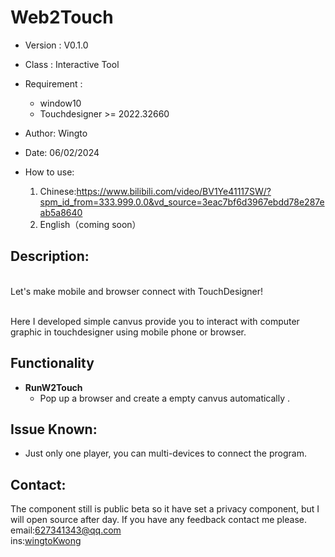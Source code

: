 # Web2Touch

- Version     : V0.1.0
- Class       : Interactive Tool 
- Requirement :
  - window10
  - Touchdesigner >= 2022.32660

- Author:
  Wingto

- Date:
  06/02/2024
  
- How to use:
    1. Chinese:https://www.bilibili.com/video/BV1Ye41117SW/?spm_id_from=333.999.0.0&vd_source=3eac7bf6d3967ebdd78e287eab5a8640
    2. English（coming soon）

      
  
## Description:
  <br>Let's make mobile and browser connect with TouchDesigner!

  <br>Here I developed simple canvus provide you to interact with computer graphic in touchdesigner using mobile phone or browser.



## Functionality
- **RunW2Touch**
  - Pop up a browser and create a empty canvus automatically .



## Issue Known:
- Just only one player, you can multi-devices to connect the program.


## Contact:

The component still is public beta so it have set a privacy component, but I will open source after day.
If you have any feedback contact me please.
<br>email:627341343@qq.com
<br>ins:[wingtoKwong](https://www.instagram.com/wingtokwong/)

